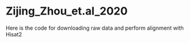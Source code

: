 # Zijing_Zhou_et.al_2020
Here is the code for downloading raw data and perform alignment with Hisat2
